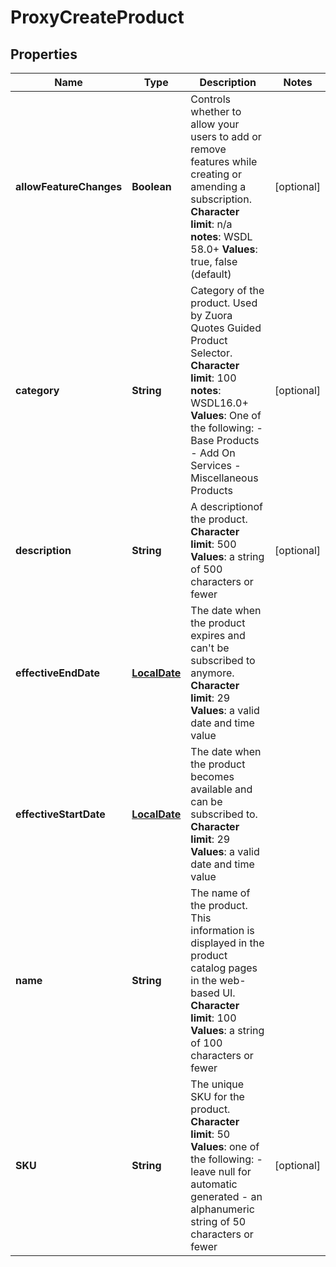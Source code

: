 
# ProxyCreateProduct

## Properties
Name | Type | Description | Notes
------------ | ------------- | ------------- | -------------
**allowFeatureChanges** | **Boolean** |  Controls whether to allow your users to add or remove features while creating or amending a subscription. **Character** **limit**: n/a **notes**: WSDL 58.0+ **Values**: true, false (default)  |  [optional]
**category** | **String** |  Category of the product. Used by Zuora Quotes Guided Product Selector. **Character** **limit**: 100 **notes**: WSDL16.0+ **Values**: One of the following:  - Base Products - Add On Services - Miscellaneous Products  |  [optional]
**description** | **String** |  A descriptionof the product. **Character limit**: 500 **Values**: a string of 500 characters or fewer  |  [optional]
**effectiveEndDate** | [**LocalDate**](LocalDate.md) | The date when the product expires and can&#39;t be subscribed to anymore. **Character limit**: 29 **Values**: a valid date and time value  | 
**effectiveStartDate** | [**LocalDate**](LocalDate.md) | The date when the product becomes available and can be subscribed to. **Character limit**: 29 **Values**: a valid date and time value  | 
**name** | **String** | The name of the product. This information is displayed in the product catalog pages in the web-based UI. **Character limit**: 100 **Values**: a string of 100 characters or fewer  | 
**SKU** | **String** | The unique SKU for the product. **Character limit**: 50 **Values**: one of the following:  - leave null for automatic generated - an alphanumeric string of 50 characters or fewer  |  [optional]



